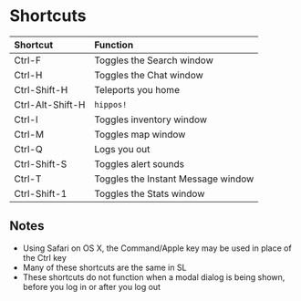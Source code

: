 # Shortcuts #
| **Shortcut** | **Function** |
|:-------------|:-------------|
| Ctrl-F       | Toggles the Search window |
| Ctrl-H       | Toggles the Chat window |
| Ctrl-Shift-H | Teleports you home |
| Ctrl-Alt-Shift-H | `hippos!`    |
| Ctrl-I       | Toggles inventory window |
| Ctrl-M       | Toggles map window |
| Ctrl-Q       | Logs you out |
| Ctrl-Shift-S | Toggles alert sounds |
| Ctrl-T       | Toggles the Instant Message window |
| Ctrl-Shift-1 | Toggles the Stats window |

## Notes ##
  * Using Safari on OS X, the Command/Apple key may be used in place of the Ctrl key
  * Many of these shortcuts are the same in SL
  * These shortcuts do not function when a modal dialog is being shown, before you log in or after you log out